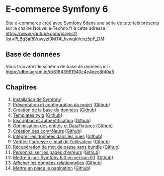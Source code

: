 # E-commerce Symfony 6

Site e-commerce créé avec Symfony 6dans une série de tutoriels présents sur la chaîne Nouvelle-Techno.fr à cette adresse : https://www.youtube.com/playlist?list=PLBq3aRiVuwyzI0MT4LhvwqkVenz5pF_DM

## Base de données
Vous trouverez le schéma de base de données ici : https://dbdiagram.io/d/61643981940c4c4eec8f40a5

## Chapitres

1. [Installation de Symfony](https://www.youtube.com/watch?v=kuKb3VfcTWE&list=PLBq3aRiVuwyzI0MT4LhvwqkVenz5pF_DM)
2. [Présentation et configuration du projet](https://www.youtube.com/watch?v=kpSYFMV4eJc&list=PLBq3aRiVuwyzI0MT4LhvwqkVenz5pF_DM) ([Github](https://github.com/NouvelleTechno/e-commerce-Symfony-6/tree/66945f03393e89a400a2e4bf903a5707f0e826ae))
3. [Création de la base de données](https://www.youtube.com/watch?v=MhVAwrujifQ&list=PLBq3aRiVuwyzI0MT4LhvwqkVenz5pF_DM) ([Github](https://github.com/NouvelleTechno/e-commerce-Symfony-6/tree/8aac3b89650ec88dfbdcbee5b3be3ad3a0490e6e))
4. [Templates twig](https://www.youtube.com/watch?v=aqw1bgitDcE&list=PLBq3aRiVuwyzI0MT4LhvwqkVenz5pF_DM) ([Github](https://github.com/NouvelleTechno/e-commerce-Symfony-6/tree/2708a3828d31a1a62db1351ec3c3305a93398f24))
5. [Inscription et authentification](https://www.youtube.com/watch?v=INfHFDIjgrw&list=PLBq3aRiVuwyzI0MT4LhvwqkVenz5pF_DM) ([Github](https://github.com/NouvelleTechno/e-commerce-Symfony-6/tree/b6b05e5b7f6a22536a7c8a42581c028c453db431))
6. [Optimisation des entités et DataFixtures](https://www.youtube.com/watch?v=JVVeBiewhNg&list=PLBq3aRiVuwyzI0MT4LhvwqkVenz5pF_DM) ([Github](https://github.com/NouvelleTechno/e-commerce-Symfony-6/tree/0a0c4ecb0dbc945abaf9515ea4d560eb5e0b4650))
7. [Création des contrôleurs](https://www.youtube.com/watch?v=X_mNHTGJb5M&list=PLBq3aRiVuwyzI0MT4LhvwqkVenz5pF_DM) ([Github](https://github.com/NouvelleTechno/e-commerce-Symfony-6/tree/211cf1fa951afc7f7d127b4dd82fd1504918464d))
8. [Intégrer les données dans les vues](https://www.youtube.com/watch?v=OG-ALaraXoo&list=PLBq3aRiVuwyzI0MT4LhvwqkVenz5pF_DM) ([Github](https://github.com/NouvelleTechno/e-commerce-Symfony-6/tree/66484fc5e7157942206e650a08ebd3a7904a7ae1))
9. [Vérifier l'adresse e-mail de l'utilisateur](https://www.youtube.com/watch?v=UrJUn2EL07U&list=PLBq3aRiVuwyzI0MT4LhvwqkVenz5pF_DM) ([Github](https://github.com/NouvelleTechno/e-commerce-Symfony-6/tree/996e9e06990f27560f45185f2be1fbda01a28dfa))
10. [Récupération de mot de passe sans bundle](https://www.youtube.com/watch?v=ZPqcKl2Izt0&list=PLBq3aRiVuwyzI0MT4LhvwqkVenz5pF_DM) ([Github](https://github.com/NouvelleTechno/e-commerce-Symfony-6/tree/b4157fdcc7c1fc8b6ce80ca6494d2f60f56724b4))
11. [Personnaliser les pages d'erreurs](https://www.youtube.com/watch?v=BXMjfCk8DSY&list=PLBq3aRiVuwyzI0MT4LhvwqkVenz5pF_DM) ([Github](https://github.com/NouvelleTechno/e-commerce-Symfony-6/tree/7c867ee1eed3e2dbc768e32d47ba6ecde3cf888a))
12. [Mettre à jour Symfony 6.0 en version 6.1](https://www.youtube.com/watch?v=nkSvIRQXuGE&list=PLBq3aRiVuwyzI0MT4LhvwqkVenz5pF_DM) ([Github](https://github.com/NouvelleTechno/e-commerce-Symfony-6/tree/b9932f77293377df524e9c354af57c14b932164b))
13. [Afficher les données relationnelles](https://www.youtube.com/watch?v=ANhUSINw8Q4&list=PLBq3aRiVuwyzI0MT4LhvwqkVenz5pF_DM) ([Github](https://github.com/NouvelleTechno/e-commerce-Symfony-6/tree/6ffc5cb5b278abc5f9b195a3478f30937f6230d8))
14. [Mettre en place la pagination](https://www.youtube.com/watch?v=Jwq-RDUv2D4&list=PLBq3aRiVuwyzI0MT4LhvwqkVenz5pF_DM) ([Github](https://github.com/NouvelleTechno/e-commerce-Symfony-6/tree/6ffc5cb5b278abc5f9b195a3478f30937f6230d8))

